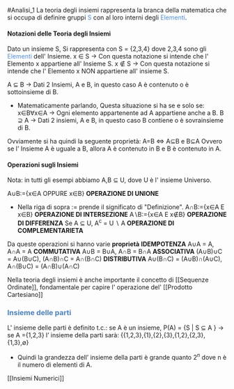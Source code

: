 #Analisi_1
La teoria degli insiemi rappresenta la branca della matematica che si occupa di definire gruppi <font color="#548dd4">S</font> con al loro interni degli <font color="#548dd4">Elementi</font>. 

#### Notazioni delle Teoria degli Insiemi
Dato un insieme S,
Si rappresenta con S = {2,3,4} dove 2,3,4 sono gli <font color="#548dd4">Elementi</font> dell' Insieme.
x ∈ S -> Con questa notazione si intende che l' Elemento x appartiene all' Insieme S.
x ∉ S -> Con questa notazione si intende che l' Elemento x NON appartiene all' insieme S.

A ⊆ B -> Dati 2 Insiemi, A e B, in questo caso A è contenuto o è sottoinsieme di B.
- Matematicamente parlando, Questa situazione si ha se e solo se: x∈B∀x∈A ->
  Ogni elemento appartenente ad A appartiene anche a B.
B ⊇ A -> Dati 2 insiemi, A e B, in questo caso B contiene o è sovrainsieme di B.

Ovviamente si ha quindi la seguente proprietà: 
A=B <=> A⊆B e B⊆A Ovvero se l' Insieme A è uguale a B, allora A è contenuto in B e B è contenuto in A.

#### Operazioni sugli Insiemi
Nota: in tutti gli esempi abbiamo A,B ⊆ U, dove U è l' insieme Universo.

A∪B:={x∈A OPPURE x∈B} **OPERAZIONE DI UNIONE**
- Nella riga di sopra := prende il significato di "Definizione".
A∩B:={x∈A E x∈B} **OPERAZIONE DI INTERSEZIONE**
A∖B:={x∈A E x∉B} **OPERAZIONE DI DIFFERENZA**
Se A ⊆ U, A<sup>c</sup> = U ∖ A **OPERAZIONE DI COMPLEMENTARIETA**

Da queste operazioni si hanno varie **proprietà**
**IDEMPOTENZA**
	A∪A = A, A∩A = A
**COMMUTATIVA**
	A∪B = B∪A, A∩B = B∩A
**ASSOCIATIVA**
	(A∪B)∪C = A∪(B∪C), (A∩B)∩C = A∩(B∩C)
**DISTRIBUTIVA**
	A∪(B∩C) = (A∪B)∩(A∪C), A∩(B∪C) = (A∩B)∪(A∩C)

Nella teoria degli insiemi è anche importante il concetto di [[Sequenze Ordinate]], fondamentale per capire l' operazione del' [[Prodotto Cartesiano]]

### <font color="#4f81bd">Insieme delle parti</font>

L' insieme delle parti è definito t.c.:
se A è un insieme,
P(A) = {S | S ⊆ A } → se  A ={1,2,3}
l’ insieme della parti sarà:
{{1,2,3},{1},{2},{3},{1,2},{2,3},{1,3},$\emptyset$}

- Quindi la grandezza dell’ insieme della parti è grande quanto $2^n$ dove n è il numero di elementi di A.




[[Insiemi Numerici]]